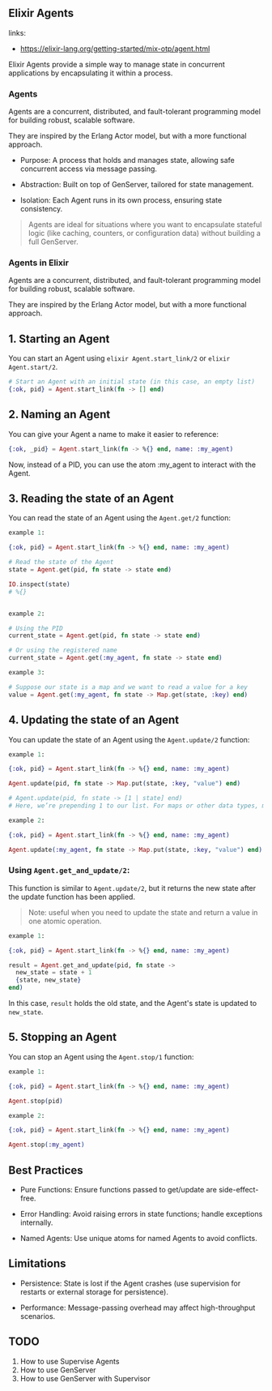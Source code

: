## Elixir Agents

links:

* https://elixir-lang.org/getting-started/mix-otp/agent.html

Elixir Agents provide a simple way to manage state in concurrent applications by encapsulating it within a process.

### Agents

Agents are a concurrent, distributed, and fault-tolerant programming model for
building robust, scalable software.

They are inspired by the Erlang Actor model, but with a more functional
approach.

* Purpose: A process that holds and manages state, allowing safe concurrent access via message passing.

* Abstraction: Built on top of GenServer, tailored for state management.

* Isolation: Each Agent runs in its own process, ensuring state consistency.

> Agents are ideal for situations where you want to encapsulate stateful logic (like caching, counters, or configuration data) without building a full GenServer.

### Agents in Elixir

Agents are a concurrent, distributed, and fault-tolerant programming model for
building robust, scalable software.

They are inspired by the Erlang Actor model, but with a more functional
approach.


## 1. Starting an Agent
You can start an Agent using ```elixir Agent.start_link/2``` or ```elixir Agent.start/2```.

```elixir
# Start an Agent with an initial state (in this case, an empty list)
{:ok, pid} = Agent.start_link(fn -> [] end)
```

## 2. Naming an Agent
You can give your Agent a name to make it easier to reference:

```elixir
{:ok, _pid} = Agent.start_link(fn -> %{} end, name: :my_agent)
```

Now, instead of a PID, you can use the atom :my_agent to interact with the Agent.

## 3. Reading the state of an Agent
You can read the state of an Agent using the ```Agent.get/2``` function:

```elixir
example 1: 

{:ok, pid} = Agent.start_link(fn -> %{} end, name: :my_agent)

# Read the state of the Agent
state = Agent.get(pid, fn state -> state end)

IO.inspect(state)
# %{}


example 2:

# Using the PID
current_state = Agent.get(pid, fn state -> state end)

# Or using the registered name
current_state = Agent.get(:my_agent, fn state -> state end)

example 3:

# Suppose our state is a map and we want to read a value for a key
value = Agent.get(:my_agent, fn state -> Map.get(state, :key) end)

```

## 4. Updating the state of an Agent
You can update the state of an Agent using the ```Agent.update/2``` function:

```elixir
example 1:

{:ok, pid} = Agent.start_link(fn -> %{} end, name: :my_agent)

Agent.update(pid, fn state -> Map.put(state, :key, "value") end)

# Agent.update(pid, fn state -> [1 | state] end)
# Here, we’re prepending 1 to our list. For maps or other data types, modify the update function accordingly.

example 2:

{:ok, pid} = Agent.start_link(fn -> %{} end, name: :my_agent)

Agent.update(:my_agent, fn state -> Map.put(state, :key, "value") end)
```

### Using ```Agent.get_and_update/2```:
This function is similar to ```Agent.update/2```, but it returns the new state after the update function has been applied.
 > Note: useful when you need to update the state and return a value in one atomic operation.

```elixir
example 1:

{:ok, pid} = Agent.start_link(fn -> %{} end, name: :my_agent)

result = Agent.get_and_update(pid, fn state ->
  new_state = state + 1
  {state, new_state}
end)

```

In this case, ```result``` holds the old state, and the Agent's state is updated to ```new_state```.

## 5. Stopping an Agent
You can stop an Agent using the ```Agent.stop/1``` function:

```elixir
example 1:

{:ok, pid} = Agent.start_link(fn -> %{} end, name: :my_agent)

Agent.stop(pid)

example 2:

{:ok, pid} = Agent.start_link(fn -> %{} end, name: :my_agent)

Agent.stop(:my_agent)
```


## Best Practices
* Pure Functions: Ensure functions passed to get/update are side-effect-free.

* Error Handling: Avoid raising errors in state functions; handle exceptions internally.

* Named Agents: Use unique atoms for named Agents to avoid conflicts.

## Limitations
* Persistence: State is lost if the Agent crashes (use supervision for restarts or external storage for persistence).

* Performance: Message-passing overhead may affect high-throughput scenarios.


## TODO
 1. How to use Supervise Agents
 2. How to use GenServer
 3. How to use GenServer with Supervisor
